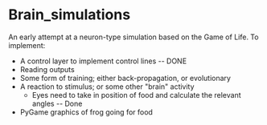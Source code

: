 # Brain_simulations
An early attempt at a neuron-type simulation based on the Game of Life.
To implement:
  - A control layer to implement control lines -- DONE
  - Reading outputs
  - Some form of training; either back-propagation, or evolutionary
  - A reaction to stimulus; or some other "brain" activity
    - Eyes need to take in position of food and calculate the relevant angles -- Done
  - PyGame graphics of frog going for food
